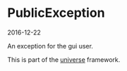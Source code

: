 PublicException
==================
2016-12-22


An exception for the gui user.



This is part of the [universe](https://github.com/karayabin/universe-snapshot) framework.



